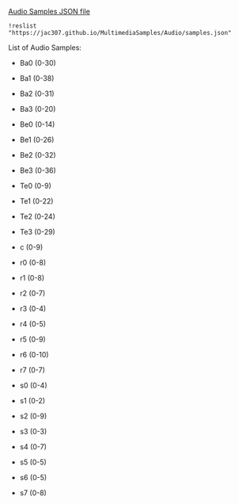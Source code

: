 
[Audio Samples JSON file](samples.json)

`!reslist "https://jac307.github.io/MultimediaSamples/Audio/samples.json"`

List of Audio Samples:

+ Ba0 (0-30)
+ Ba1 (0-38)
+ Ba2 (0-31)
+ Ba3 (0-20)

+ Be0 (0-14)
+ Be1 (0-26)
+ Be2 (0-32)
+ Be3 (0-36)

+ Te0 (0-9)
+ Te1 (0-22)
+ Te2 (0-24)
+ Te3 (0-29)

+ c (0-9)

+ r0 (0-8)
+ r1 (0-8)
+ r2 (0-7)
+ r3 (0-4)
+ r4 (0-5)
+ r5 (0-9)
+ r6 (0-10)
+ r7 (0-7)

+ s0 (0-4)
+ s1 (0-2)
+ s2 (0-9)
+ s3 (0-3)
+ s4 (0-7)
+ s5 (0-5)
+ s6 (0-5)
+ s7 (0-8)
